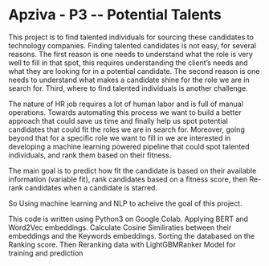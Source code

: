 
# Apziva - P3 -- Potential Talents

This project is to find talented individuals for sourcing these candidates to technology companies. Finding talented candidates is not easy, for several reasons. The first reason is one needs to understand what the role is very well to fill in that spot, this requires understanding the client’s needs and what they are looking for in a potential candidate. The second reason is one needs to understand what makes a candidate shine for the role we are in search for. Third, where to find talented individuals is another challenge.

The nature of HR job requires a lot of human labor and is full of manual operations. Towards automating this process we want to build a better approach that could save us time and finally help us spot potential candidates that could fit the roles we are in search for. Moreover, going beyond that for a specific role we want to fill in we are interested in developing a machine learning powered pipeline that could spot talented individuals, and rank them based on their fitness.

The main goal is to predict how fit the candidate is based on their available information (variable fit), rank candidates based on a fitness score, then Re-rank candidates when a candidate is starred.

So Using machine learning and NLP to acheive the goal of this project.

This code is written using Python3 on Google Colab.
Applying BERT and Word2Vec embeddings.
Calculate Cosine Similiraties between their embeddings and the Keywords embeddings.
Sorting the databased on the Ranking score.
Then Reranking data with LightGBMRanker Model for training and prediction
